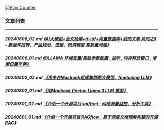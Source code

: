 <a rel="nofollow" href="http://info.flagcounter.com/h9V1"  ><img src="http://s03.flagcounter.com/count/h9V1/bg_FFFFFF/txt_000000/border_CCCCCC/columns_2/maxflags_12/viewers_0/labels_0/pageviews_0/flags_0/"  alt="Flag Counter"  border="0"  ></a>  
  
### 文章列表  
----  
##### 20240806_02.md   [《AI大模型+全文检索+tf-idf+向量数据库+我的文章 系列之9 - 数据库招聘、产品规划、选型、微调模型 高质量问题》](20240806_02.md)  
##### 20240806_01.md   [《OLLAMA 环境变量/高级参数配置 : 监听 , 内存释放窗口 , 常用设置举例》](20240806_01.md)  
##### 20240802_02.md   [《用多台Macbook组成集群跑大模型、finetuning LLM》](20240802_02.md)  
##### 20240802_01.md   [《用Macbook finetun Llama 3 LLM 模型》](20240802_01.md)  
##### 20240801_02.md   [《介绍一个开源项目 sniffnet : 网络流量监控、分析工具》](20240801_02.md)  
##### 20240801_01.md   [《介绍一个开源项目 RAGflow : 基于深度文档理解构建的开源 RAG》](20240801_01.md)  
